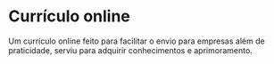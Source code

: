# Currículo online
Um currículo online feito para facilitar o envio para empresas além de praticidade, serviu para adquirir conhecimentos e aprimoramento.
